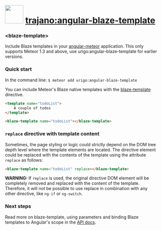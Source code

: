 <a href="http://angular-meteor.com/"><img src="http://angular-meteor.com/images/logo-large.png" width="60" height="60" /></a>  [trajano:angular-blaze-template](http://angular-meteor.com/api/blaze-template)
======================================================

### &lt;blaze-template&gt;

Include Blaze templates in your [angular-meteor](http://angular-meteor.com/) application.  This only supports Meteor 1.3 and above, use urigo:angular-blaze-template for earlier versions.

### Quick start

In the command line: `$ meteor add urigo:angular-blaze-template`

You can include Meteor's Blaze native templates with the [blaze-template](http://angular-meteor.com/api/blaze-template) directive.

```html
<template name="todoList">
    A couple of todos
</template>

<blaze-template name="todoList"></blaze-template>
```

### `replace` directive with template content
Sometimes, the page styling or logic could strictly depend on the DOM tree
depth level where the template elements are located. The directive element
could be replaced with the contents of the template using the attribute
`replace` as follows:

```html
<blaze-template name="todoList" replace></blaze-template>
```

**WARNING:** If `replace` is used, the original directive DOM element will
be completely removed and replaced with the content of the template. Therefore,
it will not be possible to use replace in combination with any other
directive, like `ng-if` or `ng-switch`.

### Next steps
Read more on blaze-template, using parameters and binding Blaze templates to Angular's scope in the [API docs](http://angular-meteor.com/api/blaze-template).
